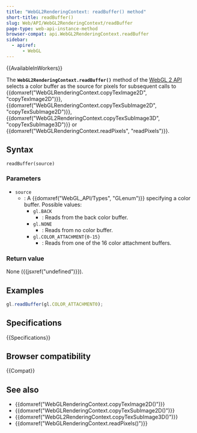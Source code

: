```yaml
---
title: "WebGL2RenderingContext: readBuffer() method"
short-title: readBuffer()
slug: Web/API/WebGL2RenderingContext/readBuffer
page-type: web-api-instance-method
browser-compat: api.WebGL2RenderingContext.readBuffer
sidebar:
  - apiref:
      - WebGL
---
```


{{AvailableInWorkers}}

The **`WebGL2RenderingContext.readBuffer()`** method of the [WebGL 2 API](/en-US/docs/Web/API/WebGL_API) selects a color buffer as the
source for pixels for subsequent calls to
{{domxref("WebGLRenderingContext.copyTexImage2D", "copyTexImage2D")}},
{{domxref("WebGLRenderingContext.copyTexSubImage2D", "copyTexSubImage2D")}},
{{domxref("WebGL2RenderingContext.copyTexSubImage3D", "copyTexSubImage3D")}} or
{{domxref("WebGLRenderingContext.readPixels", "readPixels")}}.

## Syntax

```js-nolint
readBuffer(source)
```

### Parameters

- `source`
  - : A {{domxref("WebGL_API/Types", "GLenum")}} specifying a color buffer. Possible values:
    - `gl.BACK`
      - : Reads from the back color buffer.
    - `gl.NONE`
      - : Reads from no color buffer.
    - `gl.COLOR_ATTACHMENT{0-15}`
      - : Reads from one of the 16 color attachment buffers.

### Return value

None ({{jsxref("undefined")}}).

## Examples

```js
gl.readBuffer(gl.COLOR_ATTACHMENT0);
```

## Specifications

{{Specifications}}

## Browser compatibility

{{Compat}}

## See also

- {{domxref("WebGLRenderingContext.copyTexImage2D()")}}
- {{domxref("WebGLRenderingContext.copyTexSubImage2D()")}}
- {{domxref("WebGL2RenderingContext.copyTexSubImage3D()")}}
- {{domxref("WebGLRenderingContext.readPixels()")}}
